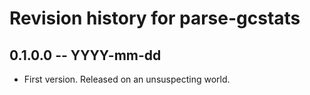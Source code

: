 # Revision history for parse-gcstats

## 0.1.0.0 -- YYYY-mm-dd

* First version. Released on an unsuspecting world.
